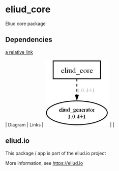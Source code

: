 # eliud_core

Eliud core package

## Dependencies

[a relative link](../../../eliud_generator)

| Diagram                          | Links |
![Dependency diagram](depends.jpg) |  |

## eliud.io

This package / app is part of the eliud.io project

More information, see https://eliud.io

